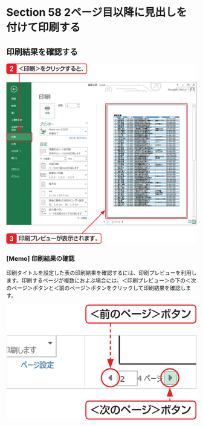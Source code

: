# Section 58 2ページ目以降に見出しを付けて印刷する

## 印刷結果を確認する

![](003.png)

### [Memo] 印刷結果の確認

印刷タイトルを設定した表の印刷結果を確認するには、印刷プレビューを利用します。印刷するページが複数におよぶ場合には、＜印刷プレビュー＞の下の＜次のページ＞ボタンと＜前のページ＞ボタンをクリックして印刷結果を確認します。

![memo](002.png)